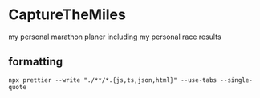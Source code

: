 # CaptureTheMiles
my personal marathon planer including my personal race results

## formatting
`npx prettier --write "./**/*.{js,ts,json,html}" --use-tabs --single-quote`
